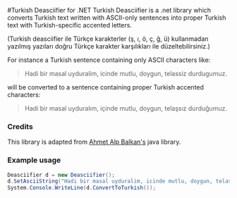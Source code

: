 #Turkish Deasciifier for .NET
Turkish Deasciifier is a .net library which converts Turkish text written with ASCII-only sentences into proper Turkish text with Turkish-specific accented letters.

(Turkish deasciifier ile Türkçe karakterler (ş, ı, ö, ç, ğ, ü) kullanmadan yazılmış yazıları doğru Türkçe karakter karşılıkları ile düzeltebilirsiniz.)

For instance a Turkish sentence containing only ASCII characters like:

>  Hadi bir masal uyduralim, icinde mutlu, doygun, telassiz durdugumuz.

will be converted to a sentence containing proper Turkish accented characters:

> Hadi bir masal uyduralım, içinde mutlu, doygun, telaşsız durduğumuz.

### Credits

This library is adapted from [Ahmet Alp Balkan's](https://github.com/ahmetalpbalkan/turkish-deasciifier-java) java library.


### Example usage

```csharp
Deasciifier d = new Deasciifier();
d.SetAsciiString("Hadi bir masal uyduralim, icinde mutlu, doygun, telassiz durdugumuz.");
System.Console.WriteLine(d.ConvertToTurkish());
```
